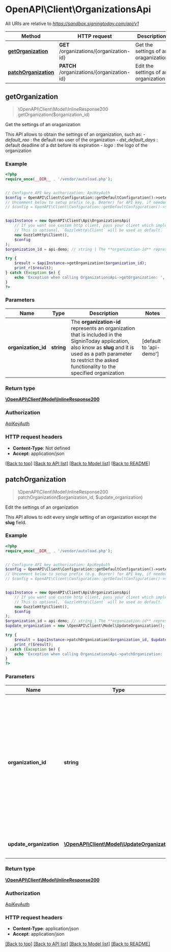 # OpenAPI\Client\OrganizationsApi

All URIs are relative to *https://sandbox.signingtoday.com/api/v1*

Method | HTTP request | Description
------------- | ------------- | -------------
[**getOrganization**](OrganizationsApi.md#getOrganization) | **GET** /organizations/{organization-id} | Get the settings of an oraganization
[**patchOrganization**](OrganizationsApi.md#patchOrganization) | **PATCH** /organizations/{organization-id} | Edit the settings of an organization



## getOrganization

> \OpenAPI\Client\Model\InlineResponse200 getOrganization($organization_id)

Get the settings of an oraganization

This API allows to obtain the settings of an organization, such as:   - _default_rao_ : the default rao user of the organization   - _dst_default_days_ : default deadline of a dst before its expiration   - _logo_ : the logo of the organization

### Example

```php
<?php
require_once(__DIR__ . '/vendor/autoload.php');


// Configure API key authorization: ApiKeyAuth
$config = OpenAPI\Client\Configuration::getDefaultConfiguration()->setApiKey('Authorization', 'YOUR_API_KEY');
// Uncomment below to setup prefix (e.g. Bearer) for API key, if needed
// $config = OpenAPI\Client\Configuration::getDefaultConfiguration()->setApiKeyPrefix('Authorization', 'Bearer');


$apiInstance = new OpenAPI\Client\Api\OrganizationsApi(
    // If you want use custom http client, pass your client which implements `GuzzleHttp\ClientInterface`.
    // This is optional, `GuzzleHttp\Client` will be used as default.
    new GuzzleHttp\Client(),
    $config
);
$organization_id = api-demo; // string | The **organization-id** represents an organization that is included in the SigninToday application, also know as **slug** and it is used as a path parameter to restrict the asked functionality to the specified organization

try {
    $result = $apiInstance->getOrganization($organization_id);
    print_r($result);
} catch (Exception $e) {
    echo 'Exception when calling OrganizationsApi->getOrganization: ', $e->getMessage(), PHP_EOL;
}
?>
```

### Parameters


Name | Type | Description  | Notes
------------- | ------------- | ------------- | -------------
 **organization_id** | **string**| The **organization-id** represents an organization that is included in the SigninToday application, also know as **slug** and it is used as a path parameter to restrict the asked functionality to the specified organization | [default to &#39;api-demo&#39;]

### Return type

[**\OpenAPI\Client\Model\InlineResponse200**](../Model/InlineResponse200.md)

### Authorization

[ApiKeyAuth](../../README.md#ApiKeyAuth)

### HTTP request headers

- **Content-Type**: Not defined
- **Accept**: application/json

[[Back to top]](#) [[Back to API list]](../../README.md#documentation-for-api-endpoints)
[[Back to Model list]](../../README.md#documentation-for-models)
[[Back to README]](../../README.md)


## patchOrganization

> \OpenAPI\Client\Model\InlineResponse200 patchOrganization($organization_id, $update_organization)

Edit the settings of an organization

This API allows to edit every single setting of an organization except the **slug** field.

### Example

```php
<?php
require_once(__DIR__ . '/vendor/autoload.php');


// Configure API key authorization: ApiKeyAuth
$config = OpenAPI\Client\Configuration::getDefaultConfiguration()->setApiKey('Authorization', 'YOUR_API_KEY');
// Uncomment below to setup prefix (e.g. Bearer) for API key, if needed
// $config = OpenAPI\Client\Configuration::getDefaultConfiguration()->setApiKeyPrefix('Authorization', 'Bearer');


$apiInstance = new OpenAPI\Client\Api\OrganizationsApi(
    // If you want use custom http client, pass your client which implements `GuzzleHttp\ClientInterface`.
    // This is optional, `GuzzleHttp\Client` will be used as default.
    new GuzzleHttp\Client(),
    $config
);
$organization_id = api-demo; // string | The **organization-id** represents an organization that is included in the SigninToday application, also know as **slug** and it is used as a path parameter to restrict the asked functionality to the specified organization
$update_organization = new \OpenAPI\Client\Model\UpdateOrganization(); // \OpenAPI\Client\Model\UpdateOrganization | The settings of the organization to edit

try {
    $result = $apiInstance->patchOrganization($organization_id, $update_organization);
    print_r($result);
} catch (Exception $e) {
    echo 'Exception when calling OrganizationsApi->patchOrganization: ', $e->getMessage(), PHP_EOL;
}
?>
```

### Parameters


Name | Type | Description  | Notes
------------- | ------------- | ------------- | -------------
 **organization_id** | **string**| The **organization-id** represents an organization that is included in the SigninToday application, also know as **slug** and it is used as a path parameter to restrict the asked functionality to the specified organization | [default to &#39;api-demo&#39;]
 **update_organization** | [**\OpenAPI\Client\Model\UpdateOrganization**](../Model/UpdateOrganization.md)| The settings of the organization to edit |

### Return type

[**\OpenAPI\Client\Model\InlineResponse200**](../Model/InlineResponse200.md)

### Authorization

[ApiKeyAuth](../../README.md#ApiKeyAuth)

### HTTP request headers

- **Content-Type**: application/json
- **Accept**: application/json

[[Back to top]](#) [[Back to API list]](../../README.md#documentation-for-api-endpoints)
[[Back to Model list]](../../README.md#documentation-for-models)
[[Back to README]](../../README.md)


